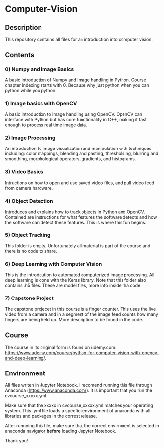 # Computer-Vision

## Description

This repository contains all files for an introduction into computer vision.

## Contents

### 0) Numpy and Image Basics

A basic introduction of Numpy and Image handling in Python. Course chapter indexing starts with 0. Because why just python when you can python while you python.

### 1) Image basics with OpenCV

A basic introduction to Image handling using OpenCV. OpenCV can interface with Python but has core functionality in C++, making it fast enough to process real time image data.

### 2) Image Processing

An introduction to image visualization and manipulation with techniques including: color mappings, blending and pasting, thresholding, blurring and smoothing, morphological operators, gradients, and histograms.

### 3) Video Basics

Intructions on how to open and use saved video files, and pull video feed from camera hardware.

### 4) Object Detection

Introduces and explains how to track objects in Python and OpenCV. Contained are instructions for what features the software detects and how the software can detect these features. This is where this fun begins.

### 5) Object Tracking

This folder is empty. Unfortunately all material is part of the course and there is no code to share.

### 6) Deep Learning with Computer Vision

This is the introdcution to automated computerized image processing. All deep learning is done with the Keras library. Note that this folder also contains .h5 files. These are model files, more info inside tha code.

### 7) Capstone Project

The capstone projecet in this course is a finger counter. This uses the live video from a camera and in a segment of the image feed counts how many fingers are being held up. More description to be found in the code.

## Course

The course in its original form is found on udemy.com: https://www.udemy.com/course/python-for-computer-vision-with-opencv-and-deep-learning/.

## Environment

All files writen in Jupyter Notebook. I recomend running this file through Anaconda (https://www.anaconda.com/). It is important that you run the cvcourse_xxxxx.yml

Make sure that the xxxxx in cvcourse_xxxxx.yml matches your operating system. This .yml file loads a specfici environment of anaconda with all libraries and packages in the correst release.

After runnning this file, make sure that the correct envirnment is selected in anaconda navigator **before** loading Jupyter Notebook.

Thank you!
